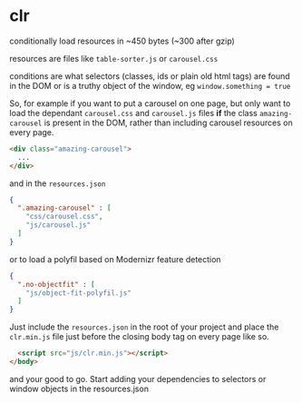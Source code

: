 # clr

conditionally load resources in ~450 bytes (~300 after gzip)

resources are files like `table-sorter.js` or `carousel.css`

conditions are what selectors (classes, ids or plain old html tags) are found in the DOM or is a truthy object of the window, eg `window.something = true`

So, for example if you want to put a carousel on one page, but only want to load the dependant `carousel.css` and `carousel.js` files **if** the class `amazing-carousel` is present in the DOM, rather than including carousel resources on every page.

```html
<div class="amazing-carousel">
  ...
</div>
```

and in the `resources.json`

```json
{
  ".amazing-carousel" : [
    "css/carousel.css",
    "js/carousel.js"
  ]
}
```

or to load a polyfil based on Modernizr feature detection

```json
{
  ".no-objectfit" : [
    "js/object-fit-polyfil.js"
  ]
}
```

Just include the `resources.json` in the root of your project and place the `clr.min.js` file just before the closing body tag on every page like so.

```html
  <script src="js/clr.min.js"></script>
</body>
```

and your good to go. Start adding your dependencies to selectors or window objects in the resources.json
